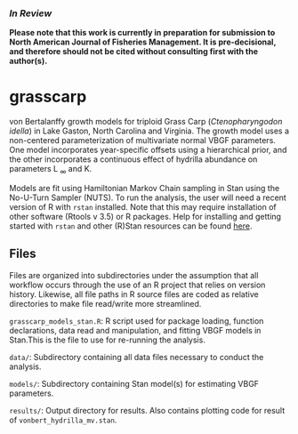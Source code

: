 ### *In Review*
**Please note that this work is currently in preparation for submission to North American Journal of Fisheries Management. It is pre-decisional, and therefore should not be cited without consulting first with the author(s).**


# grasscarp

von Bertalanffy growth models for triploid Grass Carp (*Ctenopharyngodon idella*) in Lake Gaston, North Carolina and Virginia. The growth model uses a non-centered parameterization of multivariate normal VBGF parameters. One model incorporates year-specific offsets using a hierarchical prior, and the other incorporates a continuous effect of hydrilla abundance on parameters L <sub>$\infty$</sub> and K.

Models are fit using Hamiltonian Markov Chain sampling in Stan using the No-U-Turn Sampler (NUTS). To run the analysis, the user will need a recent version of R with `rstan` installed. Note that this may require installation of other software (Rtools v 3.5) or R packages. Help for installing and getting started with `rstan` and other (R)Stan resources can be found <a href="https://mc-stan.org/users/interfaces/rstan">here</a>. 


## Files

Files are organized into subdirectories under the assumption that all workflow occurs through the use of an R project that relies on version history. Likewise, all file paths in R source files are coded as relative directories to make file read/write more streamlined.

`grasscarp_models_stan.R`: R script used for package loading, function declarations, data read and manipulation, and fitting VBGF models in Stan.This is the file to use for re-running the analysis.

`data/`: Subdirectory containing all data files necessary to conduct the analysis.

`models/`: Subdirectory containing Stan model(s) for estimating VBGF parameters.

`results/`: Output directory for results. Also contains plotting code for result of `vonbert_hydrilla_mv.stan`.

